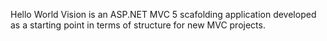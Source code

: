 Hello World Vision is an ASP.NET MVC 5 scafolding application developed as a starting point in terms of structure for 
new MVC projects. 
